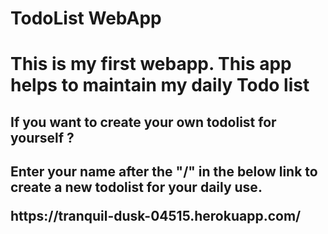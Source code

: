 <h1>TodoList WebApp<h1>
<p>This is my first webapp. This app helps to maintain my daily Todo list<p>

<h2>If you want to create your own todolist for yourself ?<h2>
<p>Enter your name after the "/" in the below link to create a new todolist for your daily use.<p>
https://tranquil-dusk-04515.herokuapp.com/

